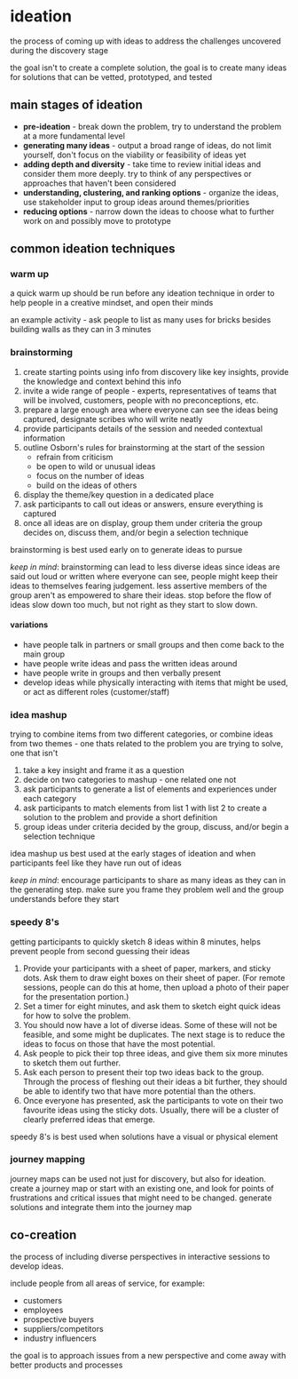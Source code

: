 # ideation

the process of coming up with ideas to address the challenges uncovered during the discovery stage

the goal isn't to create a complete solution, the goal is to create many ideas for solutions that can be vetted, prototyped, and tested


## main stages of ideation

- **pre-ideation** - break down the problem, try to understand the problem at a more fundamental level
- **generating many ideas** - output a broad range of ideas, do not limit yourself, don't focus on the viability or feasibility of ideas yet
- **adding depth and diversity** - take time to review initial ideas and consider them more deeply. try to think of any perspectives or approaches that haven't been considered
- **understanding, clustering, and ranking options** - organize the ideas, use stakeholder input to group ideas around themes/priorities 
- **reducing options** - narrow down the ideas to choose what to further work on and possibly move to prototype

## common ideation techniques

### warm up

a quick warm up should be run before any ideation technique in order to help people in a creative mindset, and open their minds

an example activity - ask people to list as many uses for bricks besides building walls as they can in 3 minutes

### brainstorming

1. create starting points using info from discovery like key insights, provide the knowledge and context behind this info
2. invite a wide range of people - experts, representatives of teams that will be involved, customers, people with no preconceptions, etc.
3. prepare a large enough area where everyone can see the ideas being captured, designate scribes who will write neatly
4. provide participants details of the session and needed contextual information
5. outline Osborn's rules for brainstorming at the start of the session
    - refrain from criticism
    - be open to wild or unusual ideas
    - focus on the number of ideas 
    - build on the ideas of others
6. display the theme/key question in a dedicated place
7. ask participants to call out ideas or answers, ensure everything is captured
8. once all ideas are on display, group them under criteria the group decides on, discuss them, and/or begin a selection technique

brainstorming is best used early on to generate ideas to pursue

*keep in mind*: brainstorming can lead to less diverse ideas since ideas are said out loud or written where everyone can see, people might keep their ideas to themselves fearing judgement. less assertive members of the group aren't as empowered to share their ideas. stop before the flow of ideas slow down too much, but not right as they start to slow down.

#### variations

- have people talk in partners or small groups and then come back to the main group
- have people write ideas and pass the written ideas around
- have people write in groups and then verbally present
- develop ideas while physically interacting with items that might be used, or act as different roles (customer/staff)

### idea mashup

trying to combine items from two different categories, or combine ideas from two themes - one thats related to the problem you are trying to solve, one that isn't

1. take a key insight and frame it as a question
2. decide on two categories to mashup - one related one not
3. ask participants to generate a list of elements and experiences under each category
4. ask participants to match elements from list 1 with list 2 to create a solution to the problem and provide a short definition
5. group ideas under criteria decided by the group, discuss, and/or begin a selection technique

idea mashup us best used at the early stages of ideation and when participants feel like they have run out of ideas

*keep in mind*: encourage participants to share as many ideas as they can in the generating step. make sure you frame they problem well and the group understands before they start

### speedy 8's

getting participants to quickly sketch 8 ideas within 8 minutes, helps prevent people from second guessing their ideas

1. Provide your participants with a sheet of paper, markers, and sticky dots. Ask them to draw eight boxes on their sheet of paper. (For remote sessions, people can do this at home, then upload a photo of their paper for the presentation portion.) 
2. Set a timer for eight minutes, and ask them to sketch eight quick ideas for how to solve the problem.
3. You should now have a lot of diverse ideas. Some of these will not be feasible, and some might be duplicates. The next stage is to reduce the ideas to focus on those that have the most potential.
4. Ask people to pick their top three ideas, and give them six more minutes to sketch them out further.
5. Ask each person to present their top two ideas back to the group. Through the process of fleshing out their ideas a bit further, they should be able to identify two that have more potential than the others.
6. Once everyone has presented, ask the participants to vote on their two favourite ideas using the sticky dots. Usually, there will be a cluster of clearly preferred ideas that emerge.

speedy 8's is best used when solutions have a visual or physical element

### journey mapping

journey maps can be used not just for discovery, but also for ideation. create a journey map or start with an existing one, and look for points of frustrations and critical issues that might need to be changed. generate solutions and integrate them into the journey map

## co-creation

the process of including diverse perspectives in interactive sessions to develop ideas.

include people from all areas of service, for example:

- customers
- employees
- prospective buyers
- suppliers/competitors
- industry influencers

the goal is to approach issues from a new perspective and come away with better products and processes